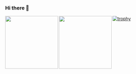 ### Hi there 👋

<!--
**Nusk-Rbb/Nusk-Rbb** is a ✨ _special_ ✨ repository because its `README.md` (this file) appears on your GitHub profile.

Here are some ideas to get you started:

- 🔭 I’m currently working on ...
- 🌱 I’m currently learning ...
- 👯 I’m looking to collaborate on ...
- 🤔 I’m looking for help with ...
- 💬 Ask me about ...
- 📫 How to reach me: ...
- 😄 Pronouns: ...
- ⚡ Fun fact: ...
-->


<a href="https://github.com/tocoteron">
  <img align="left" height="170px" src="https://github-readme-stats.vercel.app/api?username=Nusk-Rbb&count_private=true&show_icons=true&theme=dracula" />
</a>
<a href="https://github.com/tocoteron">
  <img align="left" height="170px" src="https://github-readme-stats.vercel.app/api/top-langs/?username=Nusk-Rbb&layout=compact&theme=dracula" />
</a>

[![trophy](https://github-profile-trophy.vercel.app/?username=Nusk-Rbb&theme=onedark)](https://github.com/ryo-ma/github-profile-trophy)
